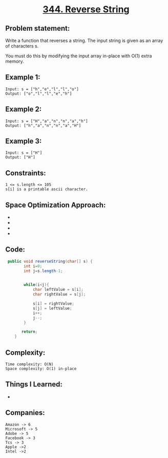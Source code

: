 <h1 align="center"><a href="https://leetcode.com/problems/reverse-string/" target="_blank">344. Reverse String</a></h1>

## Problem statement:
Write a function that reverses a string. The input string is given as an array of characters s.

You must do this by modifying the input array in-place with O(1) extra memory.

## Example 1:

```
Input: s = ["h","e","l","l","o"]
Output: ["o","l","l","e","h"]
```

## Example 2:

```
Input: s = ["H","a","n","n","a","h"]
Output: ["h","a","n","n","a","H"]
```


## Example 3:

```
Input: s = ["H"]
Output: ["H"]
```


## Constraints:

```
1 <= s.length <= 105
s[i] is a printable ascii character.

```


 

## Space Optimization Approach:

- 
  
- 
  
-
  
- 



## Code: 

```java
 public void reverseString(char[] s) {
        int i=0;
        int j=s.length-1;

      
        while(i<j){
            char leftValue = s[i];
            char rightValue = s[j];

            s[i] = rightValue;
            s[j] = leftValue;
            i++;
            j--;
        }

       return;
    }

```







## Complexity:

```
Time complexity: O(N)
Space complexity: O(1) in-place
```

## Things I Learned:

- 
  


## Companies:

```
Amazon -> 6
Microsoft -> 5
Adobe -> 5
Facebook -> 3
Tcs -> 3
Apple ->2
Intel ->2
```





